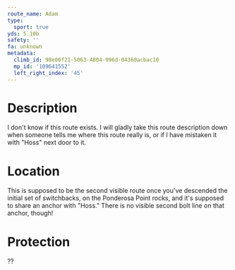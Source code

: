 ```yaml
---
route_name: Adam
type:
  sport: true
yds: 5.10b
safety: ''
fa: unknown
metadata:
  climb_id: 98e00f21-5063-4804-996d-04360acbac10
  mp_id: '109641552'
  left_right_index: '45'
---
```

# Description
I don't know if this route exists. I will gladly take this route description down when someone tells me where this route really is, or if I have mistaken it with "Hoss" next door to it.

# Location
This is supposed to be the second visible route once you've descended the initial set of switchbacks, on the Ponderosa Point rocks, and it's supposed to share an anchor with "Hoss."  There is no visible second bolt line on that anchor, though!

# Protection
??
